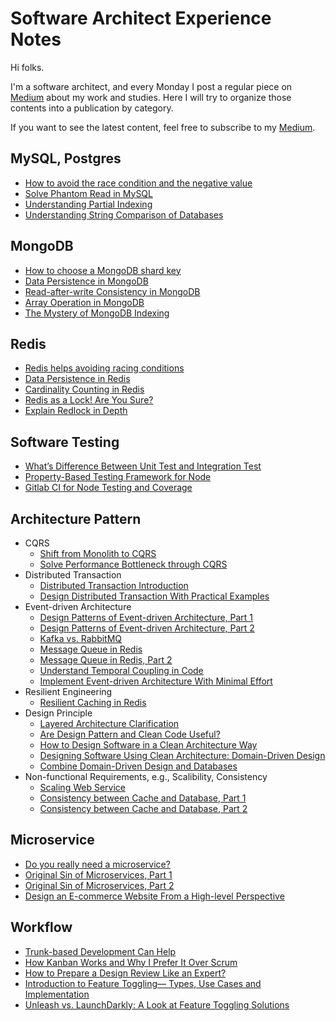 # Software Architect Experience Notes

Hi folks.

I'm a software architect, and every Monday I post a regular piece on [Medium](https://medium.com/@lazypro) about my work and studies. Here I will try to organize those contents into a publication by category.

If you want to see the latest content, feel free to subscribe to my [Medium](https://medium.com/@lazypro).

## MySQL, Postgres

- [How to avoid the race condition and the negative value](https://medium.com/interviewnoodle/how-to-avoid-the-race-condition-and-the-negative-value-3f397b2b08e4)
- [Solve Phantom Read in MySQL](https://betterprogramming.pub/solve-phantom-read-in-mysql-a1c85f9a8c56)
- [Understanding Partial Indexing](https://betterprogramming.pub/partial-indexing-faq-55d6f1e10c08)
- [Understanding String Comparison of Databases](https://betterprogramming.pub/understanding-string-comparison-of-databases-9bde87f2006d)

## MongoDB
- [How to choose a MongoDB shard key](https://medium.com/interviewnoodle/how-to-choose-a-mongodb-shard-key-e4063b636c26)
- [Data Persistence in MongoDB](https://towardsdev.com/data-persistence-in-mongodb-1ca91f88914)
- [Read-after-write Consistency in MongoDB](https://towardsdev.com/read-after-write-consistency-in-mongodb-ea4cd91d0d3)
- [Array Operation in MongoDB](https://towardsdev.com/array-operation-in-mongodb-2c6f6eb2114b)
- [The Mystery of MongoDB Indexing](https://betterprogramming.pub/the-mystery-of-mongodb-indexing-af61766647dc)

## Redis
- [Redis helps avoiding racing conditions](https://lazypro.medium.com/redis-helps-avoiding-racing-conditions-b970ba3fdd58)
- [Data Persistence in Redis](https://towardsdev.com/data-persistence-in-redis-2780c11d1623)
- [Cardinality Counting in Redis](https://towardsdev.com/cardinality-counting-in-redis-3c3a472e2d9f)
- [Redis as a Lock! Are You Sure?](https://betterprogramming.pub/redis-as-a-lock-are-you-sure-a870c9f22ad8)
- [Explain Redlock in Depth](https://lazypro.medium.com/explain-redlock-in-depth-dba95c107102)


## Software Testing
- [What’s Difference Between Unit Test and Integration Test](https://medium.com/interviewnoodle/whats-difference-between-unit-test-and-integration-test-aae6ef13220)
- [Property-Based Testing Framework for Node](https://betterprogramming.pub/property-based-testing-framework-for-node-1ca702ad30bc)
- [Gitlab CI for Node Testing and Coverage](https://lazypro.medium.com/gitlab-ci-for-node-testing-and-coverage-d8f8c82f8c1e)

## Architecture Pattern
- CQRS
    - [Shift from Monolith to CQRS](https://medium.com/interviewnoodle/shift-from-monolith-to-cqrs-a34bab75617e)
    - [Solve Performance Bottleneck through CQRS](https://lazypro.medium.com/solve-performance-bottleneck-through-cqrs-3fd456df1551)
- Distributed Transaction
    - [Distributed Transaction Introduction](https://medium.com/interviewnoodle/distributed-transaction-introduction-1cd105c830a2)
    - [Design Distributed Transaction With Practical Examples](https://betterprogramming.pub/design-distributed-transaction-with-practical-examples-7b1d93fddb63)
- Event-driven Architecture
    - [Design Patterns of Event-driven Architecture, Part 1](https://lazypro.medium.com/design-patterns-of-event-driven-architecture-bf0121cfda7b)
    - [Design Patterns of Event-driven Architecture, Part 2](https://lazypro.medium.com/design-patterns-of-event-driven-architecture-part-2-ea4296dc58d)
    - [Kafka vs. RabbitMQ](https://medium.com/interviewnoodle/kafka-vs-rabbitmq-bc9c8dc7768a)
    - [Message Queue in Redis](https://selectfrom.dev/message-queue-in-redis-9efe0de2c39c)
    - [Message Queue in Redis, Part 2](https://lazypro.medium.com/message-queue-in-redis-part-2-61c0d22735fe)
    - [Understand Temporal Coupling in Code](https://betterprogramming.pub/temporal-coupling-in-code-e74899f7a48f)
    - [Implement Event-driven Architecture With Minimal Effort](https://betterprogramming.pub/implement-event-driven-architecture-with-minimal-effort-182c3bbe5524)
- Resilient Engineering
    - [Resilient Caching in Redis](https://towardsdev.com/resilient-caching-in-redis-a5b3c1a49f14)
- Design Principle
    - [Layered Architecture Clarification](https://lazypro.medium.com/layered-architecture-clarification-e55b69d60e98)
    - [Are Design Pattern and Clean Code Useful?](https://lazypro.medium.com/are-design-pattern-and-clean-code-useful-cb1861846a58)
    - [How to Design Software in a Clean Architecture Way](https://betterprogramming.pub/how-to-design-in-clean-architecture-way-part-1-36c3e558517b)
    - [Designing Software Using Clean Architecture: Domain-Driven Design](https://betterprogramming.pub/how-to-design-in-clean-architecture-way-part-2-8524e76f2720)
    - [Combine Domain-Driven Design and Databases](https://lazypro.medium.com/combine-domain-driven-design-and-databases-747fa36ec642)
- Non-functional Requirements, e.g., Scalibility, Consistency
    - [Scaling Web Service](https://betterprogramming.pub/scaling-web-service-b391557a1134)
    - [Consistency between Cache and Database, Part 1](https://lazypro.medium.com/consistency-between-cache-and-database-part-1-f64f4a76720)
    - [Consistency between Cache and Database, Part 2](https://lazypro.medium.com/consistency-between-cache-and-database-part-2-e28fc7f8a7c3)

## Microservice
- [Do you really need a microservice?](https://medium.com/interviewnoodle/do-you-really-need-a-microservice-91a48cbea8c1)
- [Original Sin of Microservices, Part 1](https://medium.com/interviewnoodle/original-sin-of-microservices-part-1-90461ddcefb)
- [Original Sin of Microservices, Part 2](https://lazypro.medium.com/original-sin-of-microservices-part-2-8856c0e8426d)
- [Design an E-commerce Website From a High-level Perspective](https://betterprogramming.pub/design-an-e-commerce-website-from-a-high-level-perspective-184618741ee8)

## Workflow

- [Trunk-based Development Can Help](https://lazypro.medium.com/trunk-based-development-can-help-4bb425595c00)
- [How Kanban Works and Why I Prefer It Over Scrum](https://betterprogramming.pub/improve-the-productivity-by-using-agile-development-778c7f069c6a)
- [How to Prepare a Design Review Like an Expert?](https://betterprogramming.pub/how-to-prepare-a-design-review-like-an-expert-85d2ab85d7f5)
- [Introduction to Feature Toggling— Types, Use Cases and Implementation](https://betterprogramming.pub/feature-toggle-introduction-68d58f5c709)
- [Unleash vs. LaunchDarkly: A Look at Feature Toggling Solutions](https://betterprogramming.pub/unleash-vs-launchdarkly-c35f586ccf49)
